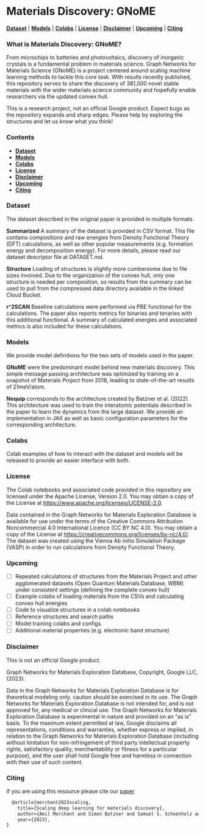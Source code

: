 # Materials Discovery: GNoME

[**Dataset**](#dataset)
| [**Models**](#models)
| [**Colabs**](#colabs)
| [**License**](#license)
| [**Disclaimer**](#disclaimer)
| [**Upcoming**](#upcoming)
| [**Citing**](#citing)

### What is Materials Discovery: GNoME?

From microchips to batteries and photovoltaics, discovery of inorganic crystals
is a fundamental problem in materials science. Graph Networks for Materials
Science (GNoME) is a project centered around scaling machine learning methods
to tackle this core task. With results recently published, this repository
serves to share the discovery of 381,000 novel stable materials with the wider
materials science community and hopefully enable researchers via the updated
convex hull.

This is a research project, not an official Google product. Expect bugs as the
repository expands and sharp edges. Please help by exploring the structures
and let us know what you think!

### Contents
* [**Dataset**](#dataset)
* [**Models**](#models)
* [**Colabs**](#colabs)
* [**License**](#license)
* [**Disclaimer**](#disclaimer)
* [**Upcoming**](#upcoming)
* [**Citing**](#citing)

### Dataset

The dataset described in the original paper is provided in multiple formats.

**Summarized** A summary of the dataset is provided in CSV format. This file
contains compositions and raw energies from Density Functional Theory (DFT)
calculations, as well as other popular measurements
(e.g. formation energy and decomposition energy). For more details, please read
our dataset descriptor file at DATASET.md.

**Structure** Loading of structures is slightly more cumbersome due to file
sizes involved. Due to the organization of the convex hull, only one structure
is needed per composition, so results from the summary can be used to pull
from the compressed data directory available in the linked Cloud Bucket.

**r^2SCAN** Baseline calculations were performed via PBE functional for the
calculations. The paper also reports metrics for binaries and tenaries with
this additional functional. A summary of calculated energies and associated
metrics is also included for these calculations.

### Models

We provide model definitions for the two sets of models used in the paper.

**GNoME** were the predominant model behind new materials
discovery. This simple message passing architecture was optimized by training
on a snapshot of Materials Project from 2018, leading to state-of-the-art results
of 21meV/atom.

**Nequip** corresponds to the architecture created by Batzner et al. (2022).
This architecture was used to train the interatomic potentials described in the
paper to learn the dynamics from the large dataset. We provide an implementation
in JAX as well as basic configuration parameters for the corresponding
architecture.

### Colabs

Colab examples of how to interact with the dataset and models will be released
to provide an easier interface with both.

### License

The Colab notebooks and associated code provided in this repository are licensed
under the Apache License, Version 2.0. You may obtain a copy of the License at
https://www.apache.org/licenses/LICENSE-2.0.

Data contained in the Graph Networks for Materials Exploration Database is available for use under the terms of the Creative Commons Attribution Noncommercial 4.0 International Licence (CC BY NC 4.0).  You may obtain a copy of the License at
https://creativecommons.org/licenses/by-nc/4.0/. The dataset was created using
the Vienna Ab initio Simulation Package (VASP) in order to run calculations
from Density Functional Theory.

### Upcoming

- [ ] Repeated calculations of structures from the Materials Project and other agglomerated datasets (Open Quantum Materials Database, WBM) under consistent settings (defining the complete convex hull)
- [ ] Example colabs of loading materials from the CSVs and calculating convex hull energies
- [ ] Code to visualize structures in a colab notebooks
- [ ] Reference structures and search paths
- [ ] Model training colabs and configs
- [ ] Additional material properties (e.g. electronic band structure)

### Disclaimer

This is not an official Google product.

Graph Networks for Materials Exploration Database, Copyright, Google LLC, (2023).

Data in the Graph Networks for Materials Exploration Database is for theoretical modeling only, caution should be exercised in its use. The Graph Networks for Materials Exploration Database is not  intended for, and is not approved for, any medical or clinical use.  The Graph Networks for Materials Exploration Database is experimental in nature and provided on an “as is” basis. To the maximum extent permitted at law, Google disclaims all representations, conditions and warranties, whether express or implied, in relation to the Graph Networks for Materials Exploration Database (including without limitation for non-infringement of third party intellectual property rights, satisfactory quality, merchantability or fitness for a particular purpose), and the user shall hold Google free and harmless in connection with their use of such content.

### Citing

If you are using this resource please cite our
[paper](https://www.nature.com/articles/s41586-023-06735-9)
```latex
  @article{merchant2023scaling,
    title={Scaling deep learning for materials discovery},
    author={Amil Merchant and Simon Batzner and Samuel S. Schoenholz and Muratahan Aykol and Gowoon Cheon and Ekin Dogus Cubuk},
    year={2023},
}
```


